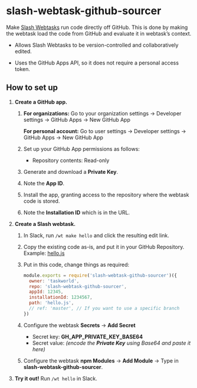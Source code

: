 # slash-webtask-github-sourcer

Make [Slash Webtasks](https://webtask.io/slack) run code directly off GitHub.
This is done by making the webtask load the code from GitHub and evaluate it in webtask’s context.

- Allows Slash Webtasks to be version-controlled and collaboratively edited.

- Uses the GitHub Apps API, so it does not require a personal access token.

## How to set up

1. **Create a GitHub app.**

   1. **For organizations:** Go to your organization settings &rarr; Developer settings &rarr; GitHub Apps &rarr; New GitHub App

      **For personal account:** Go to user settings &rarr; Developer settings &rarr; GitHub Apps &rarr; New GitHub App

   2. Set up your GitHub App permissions as follows:

      - Repository contents: Read-only

   3. Generate and download a **Private Key**.

   4. Note the **App ID**.

   5. Install the app, granting access to the repository where the webtask code is stored.

   6. Note the **Installation ID** which is in the URL.

2. **Create a Slash webtask.**

   1. In Slack, run `/wt make hello` and click the resulting edit link.

   2. Copy the existing code as-is, and put it in your GitHub Repository. Example: [hello.js](hello.js)

   3. Put in this code, change things as required:

      ```js
      module.exports = require('slash-webtask-github-sourcer')({
        owner: 'taskworld',
        repo: 'slash-webtask-github-sourcer',
        appId: 12345,
        installationId: 1234567,
        path: 'hello.js',
        // ref: 'master', // If you want to use a specific branch
      })
      ```

   4. Configure the webtask **Secrets** &rarr; **Add Secret**

      - Secret key: **GH_APP_PRIVATE_KEY_BASE64**
      - Secret value: _(encode the **Private Key** using Base64 and paste it here)_

   5. Configure the webtask **npm Modules** &rarr; **Add Module** &rarr; Type in **slash-webtask-github-sourcer**.

3. **Try it out!** Run `/wt hello` in Slack.
